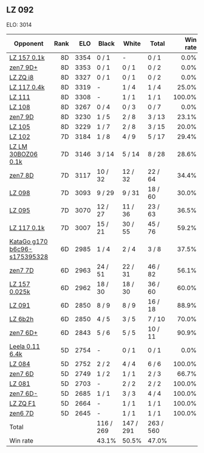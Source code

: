 ## LZ 092 ##

ELO: 3014

Opponent | Rank | ELO | Black | White | Total | Win rate
---------|-----:|----:|-------|-------|-------|-------:
[LZ 157 0.1k](LZ%20157%200.1k.md) | 8D | 3354 | 0 / 1 | - | 0 / 1 | 0.0%
[zen7 9D+](zen7%209D+.md) | 8D | 3353 | 0 / 1 | 0 / 1 | 0 / 2 | 0.0%
[LZ ZQ i8](LZ%20ZQ%20i8.md) | 8D | 3327 | 0 / 1 | 0 / 1 | 0 / 2 | 0.0%
[LZ 117 0.4k](LZ%20117%200.4k.md) | 8D | 3319 | - | 1 / 4 | 1 / 4 | 25.0%
[LZ 111](LZ%20111.md) | 8D | 3308 | - | 1 / 1 | 1 / 1 | 100.0%
[LZ 108](LZ%20108.md) | 8D | 3267 | 0 / 4 | 0 / 3 | 0 / 7 | 0.0%
[zen7 9D](zen7%209D.md) | 8D | 3230 | 1 / 5 | 2 / 8 | 3 / 13 | 23.1%
[LZ 105](LZ%20105.md) | 8D | 3229 | 1 / 7 | 2 / 8 | 3 / 15 | 20.0%
[LZ 102](LZ%20102.md) | 7D | 3184 | 1 / 8 | 4 / 9 | 5 / 17 | 29.4%
[LZ LM 30BOZ06 0.1k](LZ%20LM%2030BOZ06%200.1k.md) | 7D | 3146 | 3 / 14 | 5 / 14 | 8 / 28 | 28.6%
[zen7 8D](zen7%208D.md) | 7D | 3117 | 10 / 32 | 12 / 32 | 22 / 64 | 34.4%
[LZ 098](LZ%20098.md) | 7D | 3093 | 9 / 29 | 9 / 31 | 18 / 60 | 30.0%
[LZ 095](LZ%20095.md) | 7D | 3070 | 12 / 27 | 11 / 36 | 23 / 63 | 36.5%
[LZ 117 0.1k](LZ%20117%200.1k.md) | 7D | 3007 | 15 / 21 | 30 / 55 | 45 / 76 | 59.2%
[KataGo g170 b6c96-s175395328](KataGo%20g170%20b6c96-s175395328.md) | 6D | 2985 | 1 / 4 | 2 / 4 | 3 / 8 | 37.5%
[zen7 7D](zen7%207D.md) | 6D | 2963 | 24 / 51 | 22 / 31 | 46 / 82 | 56.1%
[LZ 157 0.025k](LZ%20157%200.025k.md) | 6D | 2962 | 18 / 30 | 18 / 30 | 36 / 60 | 60.0%
[LZ 091](LZ%20091.md) | 6D | 2850 | 8 / 9 | 8 / 9 | 16 / 18 | 88.9%
[LZ 6b2h](LZ%206b2h.md) | 6D | 2850 | 4 / 5 | 3 / 5 | 7 / 10 | 70.0%
[zen7 6D+](zen7%206D+.md) | 6D | 2843 | 5 / 6 | 5 / 5 | 10 / 11 | 90.9%
[Leela 0.11 6.4k](Leela%200.11%206.4k.md) | 5D | 2754 | - | 0 / 1 | 0 / 1 | 0.0%
[LZ 084](LZ%20084.md) | 5D | 2752 | 2 / 2 | 4 / 4 | 6 / 6 | 100.0%
[zen7 6D](zen7%206D.md) | 5D | 2749 | 1 / 2 | 1 / 1 | 2 / 3 | 66.7%
[LZ 081](LZ%20081.md) | 5D | 2703 | - | 2 / 2 | 2 / 2 | 100.0%
[zen7 6D-](zen7%206D-.md) | 5D | 2685 | 1 / 1 | 3 / 3 | 4 / 4 | 100.0%
[LZ ZQ F1](LZ%20ZQ%20F1.md) | 5D | 2664 | - | 1 / 1 | 1 / 1 | 100.0%
[zen6 7D](zen6%207D.md) | 5D | 2645 | - | 1 / 1 | 1 / 1 | 100.0%
Total | | | 116 / 269 | 147 / 291 | 263 / 560 | 
Win rate| | | 43.1% | 50.5% | 47.0% | 
